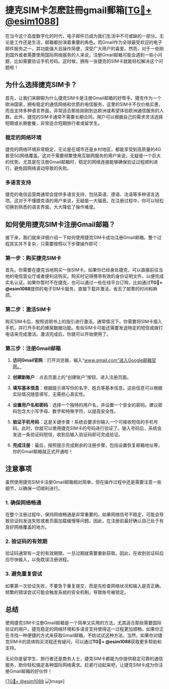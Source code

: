 # 捷克SIM卡怎麽註冊gmail郵箱[[TG💪+ @esim1088](https://t.me/s/esim1088)]

在当今这个高度数字化的时代，电子邮件已成为我们生活中不可或缺的一部分。无论是工作还是生活，邮箱都扮演着重要的角色。而Gmail作为全球最受欢迎的电子邮件服务之一，其功能强大且操作简便，深受广大用户的喜爱。然而，对于一些刚到国外或者需要使用国际网络服务的人来说，注册Gmail邮箱可能会遇到一些小问题，比如需要验证手机号码。这时候，拥有一张捷克的SIM卡就能轻松解决这个问题啦！

## 为什么选择捷克SIM卡？

首先，让我们来聊聊为什么捷克SIM卡是注册Gmail邮箱的好帮手。捷克作为一个欧洲国家，拥有稳定的通信网络和优质的电信服务，这里的SIM卡不仅价格实惠，而且支持多种语言界面，非常适合那些刚刚到达欧洲或希望体验欧洲通信服务的人群。此外，捷克的SIM卡通常不需要长期合同，用户可以根据自己的需求灵活选择短期或长期套餐，非常适合短期旅行者或留学生。

### 稳定的网络环境

捷克的网络环境非常稳定，无论是在城市还是乡村地区，都能享受到高质量的4G甚至5G网络覆盖。这对于需要频繁使用互联网服务的用户来说，无疑是一个巨大的优势。尤其是在注册Gmail邮箱时，稳定的网络连接能够确保验证过程顺利进行，避免因网络波动导致的失败。

### 多语言支持

捷克的电信运营商通常会提供多语言支持，包括英语、德语、法语等多种语言选项。这对于不懂捷克语的用户来说，无疑是一大福音。在注册过程中，你可以轻松切换到熟悉的语言界面，大大降低了操作难度。

## 如何使用捷克SIM卡注册Gmail邮箱？

接下来，我们就来详细介绍一下如何使用捷克SIM卡成功注册Gmail邮箱。整个过程其实并不复杂，只需要按照以下步骤操作即可：

### 第一步：购买捷克SIM卡

首先，你需要在捷克当地购买一张SIM卡。如果你已经身处捷克，可以直接前往当地的电信营业厅或者便利店购买。购买时记得携带有效的身份证明文件，以便完成实名认证。如果你暂时不在捷克，也可以通过一些在线平台订购，比如通过**TG💪+ @esim1088**提供的电子SIM卡服务，直接下载并激活，省去了邮寄的时间和麻烦。

### 第二步：激活SIM卡

购买SIM卡后，按照说明书上的指引进行激活。通常情况下，你需要将SIM卡插入手机，并打开手机的蜂窝数据功能。有些SIM卡可能还需要发送特定的短信或拨打电话来完成激活。激活完成后，你就可以开始使用了。

### 第三步：注册Gmail邮箱

1. **访问Gmail官网**：打开浏览器，输入“www.gmail.com”进入Google邮箱官网。
   
2. **创建新账户**：点击页面上的“创建账户”按钮，进入注册页面。

3. **填写基本信息**：根据提示填写你的名字、姓氏等基本信息。这些信息可以根据实际情况随意填写，无需担心真实性。

4. **设置用户名和密码**：选择一个独特的用户名，并设置一个安全的密码。建议密码包含大小写字母、数字和特殊字符，以提高安全性。

5. **验证手机号码**：这是关键步骤！系统会要求你输入一个可接收短信的手机号码。此时，你就可以使用捷克SIM卡的号码进行验证了。输入号码后，系统会发送一条验证码短信，收到后输入验证码即可完成验证。

6. **完成注册**：最后，按照提示完成剩余的注册步骤，包括设置恢复邮箱地址等，你的Gmail邮箱就正式开通啦！

## 注意事项

虽然使用捷克SIM卡注册Gmail邮箱相对简单，但在操作过程中还是需要注意一些细节，以确保一切顺利进行。

### 1. 确保网络畅通

在整个注册过程中，保持网络畅通是非常重要的。如果网络信号不稳定，可能会导致验证码发送失败或者页面加载缓慢等问题。因此，在注册前最好确认自己处于有良好网络覆盖的地方。

### 2. 验证码的有效期

验证码通常有一定的有效期限，一旦过期就需要重新获取。因此，在收到验证码后应尽快输入，以免耽误注册进程。

### 3. 避免重复尝试

如果第一次验证失败，不要急于重复提交，而是先检查网络状况和输入是否正确。频繁的错误尝试可能会触发系统的安全机制，导致账号被锁定。

## 总结

使用捷克SIM卡注册Gmail邮箱是一个简单又实用的方法，尤其适合那些需要国际验证的用户。捷克稳定的网络环境和多语言支持使得这一过程更加顺畅。如果你正在寻找一种便捷的方式来获取Gmail邮箱，不妨试试这种方法。当然，如果你对捷克SIM卡的具体购买流程还有疑问，可以通过**TG💪+ @esim1088**获取更多帮助和支持。

无论你是留学生、旅行者还是商务人士，捷克SIM卡都能为你提供稳定可靠的通信服务，助你轻松搞定各种国际网络需求。赶紧行动起来吧，让捷克SIM卡成为你注册Gmail邮箱的好伙伴！

[[TG💪+ @esim1088](https://t.me/s/esim1088) ![Image](https://i.postimg.cc/4NQfJmqS/Snipaste-2025-05-13-00-14-12.png)]